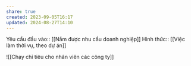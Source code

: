 ```yaml
---
share: true
created: 2023-09-05T16:17
updated: 2024-08-27T14:10
---
```

Yêu cầu đầu vào:: [[Nắm được nhu cầu doanh nghiệp]]
Hình thức:: [[Việc làm thời vụ, theo dự án]]

![[Chạy chỉ tiêu cho nhân viên các công ty]]